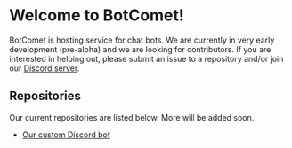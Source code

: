 # Welcome to BotComet!

BotComet is hosting service for chat bots. We are currently in very early development (pre-alpha) and we are looking for contributors. If you are interested in helping out, please submit an issue to a repository and/or join our [Discord server](https://discord.gg/dMfUEA4JjE).

## Repositories

Our current repositories are listed below. More will be added soon.

- [Our custom Discord bot](https://github.com/botcomet/discord-bot)
